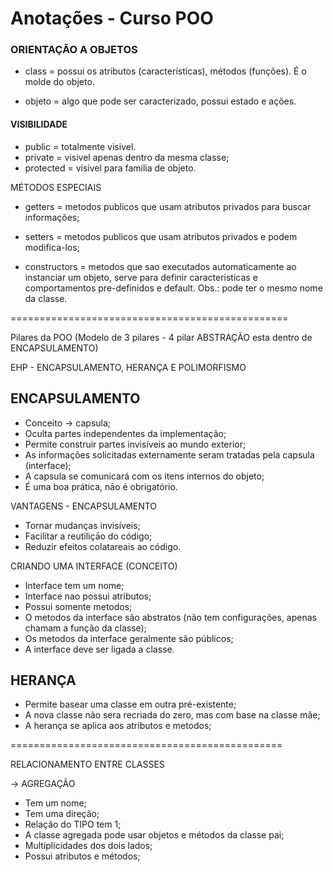 #			Anotações - Curso POO

### ORIENTAÇÃO A OBJETOS
- class = possui os atributos (características), métodos (funções). É o molde do objeto.

- objeto = algo que pode ser caracterizado, possui estado e ações.

#### VISIBILIDADE
- public = totalmente visivel.
- private = visivel apenas dentro da mesma classe;
- protected = visivel para familia de objeto.

MÉTODOS ESPECIAIS
- getters = metodos publicos que usam atributos privados para buscar informações;

- setters = metodos publicos que usam atributos privados e podem modifica-los;

- constructors = metodos que sao executados automaticamente ao instanciar um objeto, serve para definir caracteristicas e comportamentos pre-definidos e default. Obs.: pode ter o mesmo nome da classe.

================================================

Pilares da POO (Modelo de 3 pilares - 4 pilar ABSTRAÇÃO esta dentro de ENCAPSULAMENTO)

EHP - ENCAPSULAMENTO, HERANÇA E POLIMORFISMO

## ENCAPSULAMENTO
 * Conceito -> capsula;
 * Oculta partes independentes da implementação;
 * Permite construir partes invisíveis ao mundo exterior;
 * As informações solicitadas externamente seram tratadas pela capsula (interface);
 * A capsula se comunicará com os itens internos do objeto;
 * É uma boa prática, nāo é obrigatório.

VANTAGENS - ENCAPSULAMENTO
 * Tornar mudanças invisíveis;
 * Facilitar a reutiliçāo do código;
 * Reduzir efeitos colatareais ao código.

CRIANDO UMA INTERFACE (CONCEITO)
 * Interface tem um nome;
 * Interface nao possui atributos;
 * Possui somente metodos;
 * O metodos da interface são abstratos (não tem configurações, apenas chamam a função da classe);
 * Os metodos da interface geralmente são públicos;
 * A interface deve ser ligada a classe.

## HERANÇA
* Permite basear uma classe em outra pré-existente;
* A nova classe não sera recriada do zero, mas com base na classe mãe;
* A herança se aplica aos atributos e metodos;




===============================================

RELACIONAMENTO ENTRE CLASSES

-> AGREGAÇÃO
* Tem um nome;
* Tem uma direção;
* Relação do TIPO tem 1;
* A classe agregada pode usar objetos e métodos da classe pai;
* Multiplicidades dos dois lados;
* Possui atributos e métodos;







